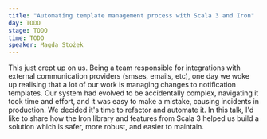 ```yaml
---
title: "Automating template management process with Scala 3 and Iron"
day: TODO
stage: TODO
time: TODO
speaker: Magda Stożek
---
```


This just crept up on us. Being a team responsible for integrations with external communication providers (smses, emails, etc), one day we woke up realising that a lot of our work is managing changes to notification templates. Our system had evolved to be accidentally complex, navigating it took time and effort, and it was easy to make a mistake, causing incidents in production. We decided it's time to refactor and automate it. In this talk, I'd like to share how the Iron library and features from Scala 3 helped us build a solution which is safer, more robust, and easier to maintain.
    
